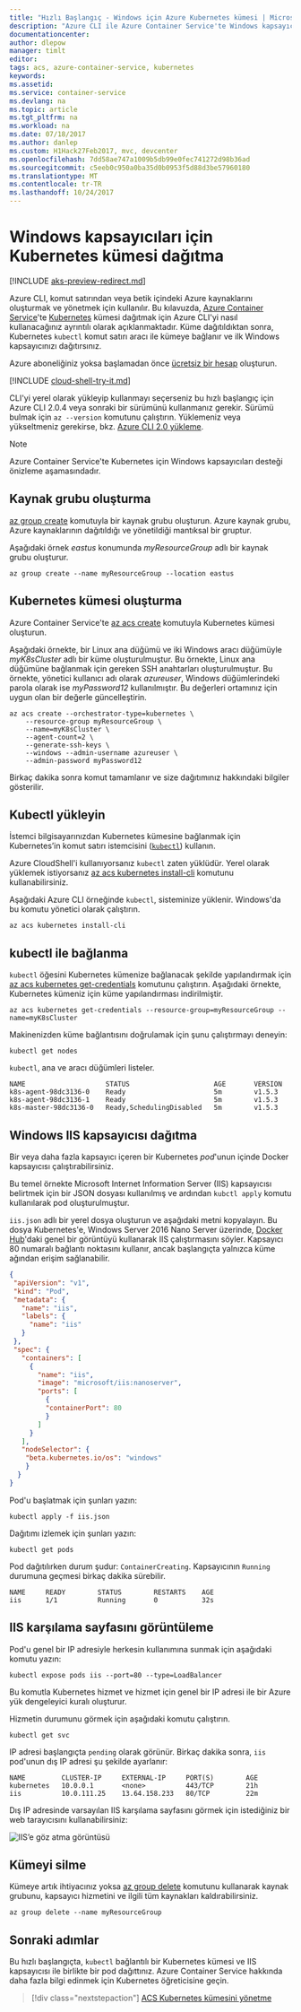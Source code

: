 ```yaml
---
title: "Hızlı Başlangıç - Windows için Azure Kubernetes kümesi | Microsoft Docs"
description: "Azure CLI ile Azure Container Service'te Windows kapsayıcıları için Kubernetes kümesi oluşturmayı hızlı bir şekilde öğrenin."
documentationcenter: 
author: dlepow
manager: timlt
editor: 
tags: acs, azure-container-service, kubernetes
keywords: 
ms.assetid: 
ms.service: container-service
ms.devlang: na
ms.topic: article
ms.tgt_pltfrm: na
ms.workload: na
ms.date: 07/18/2017
ms.author: danlep
ms.custom: H1Hack27Feb2017, mvc, devcenter
ms.openlocfilehash: 7dd58ae747a1009b5db99e0fec741272d98b36ad
ms.sourcegitcommit: c5eeb0c950a0ba35d0b0953f5d88d3be57960180
ms.translationtype: MT
ms.contentlocale: tr-TR
ms.lasthandoff: 10/24/2017
---
```

# <a name="deploy-kubernetes-cluster-for-windows-containers"></a>Windows kapsayıcıları için Kubernetes kümesi dağıtma

[!INCLUDE [aks-preview-redirect.md](../../../includes/aks-preview-redirect.md)]

Azure CLI, komut satırından veya betik içindeki Azure kaynaklarını oluşturmak ve yönetmek için kullanılır. Bu kılavuzda, [Azure Container Service](../container-service-intro.md)'te [Kubernetes](https://kubernetes.io/docs/home/) kümesi dağıtmak için Azure CLI'yi nasıl kullanacağınız ayrıntılı olarak açıklanmaktadır. Küme dağıtıldıktan sonra, Kubernetes `kubectl` komut satırı aracı ile kümeye bağlanır ve ilk Windows kapsayıcınızı dağıtırsınız.

Azure aboneliğiniz yoksa başlamadan önce [ücretsiz bir hesap](https://azure.microsoft.com/free/?WT.mc_id=A261C142F) oluşturun.

[!INCLUDE [cloud-shell-try-it.md](../../../includes/cloud-shell-try-it.md)]

CLI'yi yerel olarak yükleyip kullanmayı seçerseniz bu hızlı başlangıç için Azure CLI 2.0.4 veya sonraki bir sürümünü kullanmanız gerekir. Sürümü bulmak için `az --version` komutunu çalıştırın. Yüklemeniz veya yükseltmeniz gerekirse, bkz. [Azure CLI 2.0 yükleme]( /cli/azure/install-azure-cli). 

> [!NOTE]
> Azure Container Service'te Kubernetes için Windows kapsayıcıları desteği önizleme aşamasındadır. 
>

## <a name="create-a-resource-group"></a>Kaynak grubu oluşturma

[az group create](/cli/azure/group#create) komutuyla bir kaynak grubu oluşturun. Azure kaynak grubu, Azure kaynaklarının dağıtıldığı ve yönetildiği mantıksal bir gruptur. 

Aşağıdaki örnek *eastus* konumunda *myResourceGroup* adlı bir kaynak grubu oluşturur.

```azurecli-interactive 
az group create --name myResourceGroup --location eastus
```

## <a name="create-kubernetes-cluster"></a>Kubernetes kümesi oluşturma
Azure Container Service'te [az acs create](/cli/azure/acs#create) komutuyla Kubernetes kümesi oluşturun. 

Aşağıdaki örnekte, bir Linux ana düğümü ve iki Windows aracı düğümüyle *myK8sCluster* adlı bir küme oluşturulmuştur. Bu örnekte, Linux ana düğümüne bağlanmak için gereken SSH anahtarları oluşturulmuştur. Bu örnekte, yönetici kullanıcı adı olarak *azureuser*, Windows düğümlerindeki parola olarak ise *myPassword12* kullanılmıştır. Bu değerleri ortamınız için uygun olan bir değerle güncelleştirin. 



```azurecli-interactive 
az acs create --orchestrator-type=kubernetes \
    --resource-group myResourceGroup \
    --name=myK8sCluster \
    --agent-count=2 \
    --generate-ssh-keys \
    --windows --admin-username azureuser \
    --admin-password myPassword12
```

Birkaç dakika sonra komut tamamlanır ve size dağıtımınız hakkındaki bilgiler gösterilir.

## <a name="install-kubectl"></a>Kubectl yükleyin

İstemci bilgisayarınızdan Kubernetes kümesine bağlanmak için Kubernetes’in komut satırı istemcisini ([`kubectl`](https://kubernetes.io/docs/user-guide/kubectl/)) kullanın. 

Azure CloudShell'i kullanıyorsanız `kubectl` zaten yüklüdür. Yerel olarak yüklemek istiyorsanız [az acs kubernetes install-cli](/cli/azure/acs/kubernetes#install-cli) komutunu kullanabilirsiniz.

Aşağıdaki Azure CLI örneğinde `kubectl`, sisteminize yüklenir. Windows'da bu komutu yönetici olarak çalıştırın.

```azurecli-interactive 
az acs kubernetes install-cli
```


## <a name="connect-with-kubectl"></a>kubectl ile bağlanma

`kubectl` öğesini Kubernetes kümenize bağlanacak şekilde yapılandırmak için [az acs kubernetes get-credentials](/cli/azure/acs/kubernetes#get-credentials) komutunu çalıştırın. Aşağıdaki örnekte, Kubernetes kümeniz için küme yapılandırması indirilmiştir.

```azurecli-interactive 
az acs kubernetes get-credentials --resource-group=myResourceGroup --name=myK8sCluster
```

Makinenizden küme bağlantısını doğrulamak için şunu çalıştırmayı deneyin:

```azurecli-interactive
kubectl get nodes
```

`kubectl`, ana ve aracı düğümleri listeler.

```azurecli-interactive
NAME                    STATUS                     AGE       VERSION
k8s-agent-98dc3136-0    Ready                      5m        v1.5.3
k8s-agent-98dc3136-1    Ready                      5m        v1.5.3
k8s-master-98dc3136-0   Ready,SchedulingDisabled   5m        v1.5.3

```

## <a name="deploy-a-windows-iis-container"></a>Windows IIS kapsayıcısı dağıtma

Bir veya daha fazla kapsayıcı içeren bir Kubernetes *pod*'unun içinde Docker kapsayıcısı çalıştırabilirsiniz. 

Bu temel örnekte Microsoft Internet Information Server (IIS) kapsayıcısı belirtmek için bir JSON dosyası kullanılmış ve ardından `kubctl apply` komutu kullanılarak pod oluşturulmuştur. 

`iis.json` adlı bir yerel dosya oluşturun ve aşağıdaki metni kopyalayın. Bu dosya Kubernetes'e, Windows Server 2016 Nano Server üzerinde, [Docker Hub](https://hub.docker.com/r/microsoft/iis/)'daki genel bir görüntüyü kullanarak IIS çalıştırmasını söyler. Kapsayıcı 80 numaralı bağlantı noktasını kullanır, ancak başlangıçta yalnızca küme ağından erişim sağlanabilir.

 ```JSON
 {
  "apiVersion": "v1",
  "kind": "Pod",
  "metadata": {
    "name": "iis",
    "labels": {
      "name": "iis"
    }
  },
  "spec": {
    "containers": [
      {
        "name": "iis",
        "image": "microsoft/iis:nanoserver",
        "ports": [
          {
          "containerPort": 80
          }
        ]
      }
    ],
    "nodeSelector": {
     "beta.kubernetes.io/os": "windows"
     }
   }
 }
 ```

Pod'u başlatmak için şunları yazın:
  
```azurecli-interactive
kubectl apply -f iis.json
```  

Dağıtımı izlemek için şunları yazın:
  
```azurecli-interactive
kubectl get pods
```

Pod dağıtılırken durum şudur: `ContainerCreating`. Kapsayıcının `Running` durumuna geçmesi birkaç dakika sürebilir.

```azurecli-interactive
NAME     READY        STATUS        RESTARTS    AGE
iis      1/1          Running       0           32s
```

## <a name="view-the-iis-welcome-page"></a>IIS karşılama sayfasını görüntüleme

Pod'u genel bir IP adresiyle herkesin kullanımına sunmak için aşağıdaki komutu yazın:

```azurecli-interactive
kubectl expose pods iis --port=80 --type=LoadBalancer
```

Bu komutla Kubernetes hizmet ve hizmet için genel bir IP adresi ile bir Azure yük dengeleyici kuralı oluşturur. 

Hizmetin durumunu görmek için aşağıdaki komutu çalıştırın.

```azurecli-interactive
kubectl get svc
```

IP adresi başlangıçta `pending` olarak görünür. Birkaç dakika sonra, `iis` pod'unun dış IP adresi şu şekilde ayarlanır:
  
```azurecli-interactive
NAME         CLUSTER-IP     EXTERNAL-IP     PORT(S)        AGE       
kubernetes   10.0.0.1       <none>          443/TCP        21h       
iis          10.0.111.25    13.64.158.233   80/TCP         22m
```

Dış IP adresinde varsayılan IIS karşılama sayfasını görmek için istediğiniz bir web tarayıcısını kullanabilirsiniz:

![IIS’e göz atma görüntüsü](./media/container-service-kubernetes-windows-walkthrough/kubernetes-iis.png)  


## <a name="delete-cluster"></a>Kümeyi silme
Kümeye artık ihtiyacınız yoksa [az group delete](/cli/azure/group#delete) komutunu kullanarak kaynak grubunu, kapsayıcı hizmetini ve ilgili tüm kaynakları kaldırabilirsiniz.

```azurecli-interactive 
az group delete --name myResourceGroup
```


## <a name="next-steps"></a>Sonraki adımlar

Bu hızlı başlangıçta, `kubectl` bağlantılı bir Kubernetes kümesi ve IIS kapsayıcısı ile birlikte bir pod dağıttınız. Azure Container Service hakkında daha fazla bilgi edinmek için Kubernetes öğreticisine geçin.

> [!div class="nextstepaction"]
> [ACS Kubernetes kümesini yönetme](container-service-tutorial-kubernetes-prepare-app.md)
